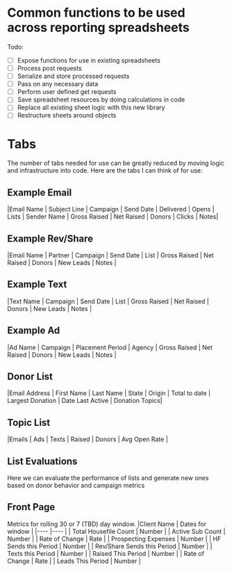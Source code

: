 # Common functions to be used across reporting spreadsheets
Todo:
- [ ] Expose functions for use in existing spreadsheets
- [ ] Process post requests
- [ ] Serialize and store processed requests
- [ ] Pass on any necessary data
- [ ] Perform user defined get requests
- [ ] Save spreadsheet resources by doing calculations in code
- [ ] Replace all existing sheet logic with this new library
- [ ] Restructure sheets around objects

# Tabs
The number of tabs needed for use can be greatly reduced by moving logic and infrastructure into code.
Here are the tabs I can think of for use: 

## Example Email
|Email Name                   | Subject Line     | Campaign         | Send Date | Delivered    | Opens         |  Lists           | Sender Name      | Gross Raised   | Net Raised | Donors | Clicks | Notes|

## Example Rev/Share
|Email Name                   | Partner          | Campaign         | Send Date | List         | Gross Raised  | Net Raised       | Donors           | New Leads      | Notes      |

## Example Text 
|Text Name                    | Campaign         | Send Date        | List      | Gross Raised | Net Raised    | Donors           | New Leads        | Notes          |

## Example Ad
|Ad Name                      | Campaign         | Placement Period | Agency    | Gross Raised | Net Raised    | Donors           | New Leads        | Notes          |

## Donor List
|Email Address                | First Name       | Last Name        | State     | Origin       | Total to date | Largest Donation | Date Last Active | Donation Topics|

## Topic List 
|Emails                       | Ads              | Texts            | Raised    | Donors       | Avg Open Rate |

## List Evaluations 
Here we can evaluate the performance of lists and generate new ones based on donor behavior and campaign metrics

## Front Page 
Metrics for rolling 30 or 7 (TBD) day window.
|Client Name                  | Dates for window |
|----                         |----              |
| Total Housefile Count       | Number           | 
| Active Sub Count            | Number           | 
| Rate of Change              | Rate             |
| Prospecting Expenses        | Number           |
| HF Sends this Period        | Number           | 
| Rev/Share Sends this Period | Number           | 
| Texts this Period           | Number           | 
| Raised This Period          | Number           |
| Rate of Change              | Rate             | 
| Leads This Period           | Number           |  